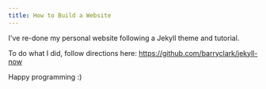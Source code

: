 ```yaml
---
title: How to Build a Website
---
```


I've re-done my personal website following a Jekyll theme and tutorial.

To do what I did, follow directions here:
https://github.com/barryclark/jekyll-now

Happy programming :)